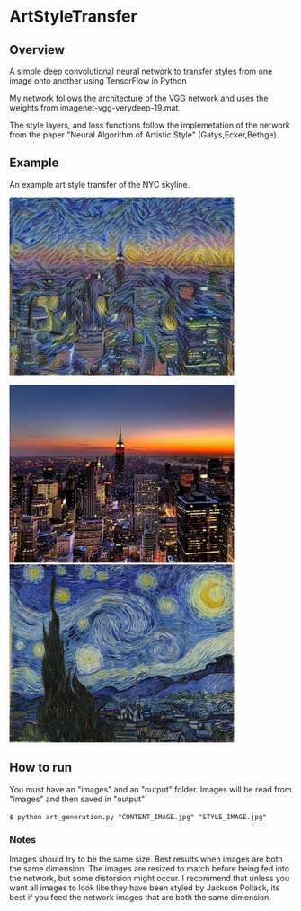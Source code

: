 # ArtStyleTransfer
## Overview 
A simple deep convolutional neural network to transfer styles from one image onto another using TensorFlow in Python

My network follows the architecture of the VGG network and uses the weights from imagenet-vgg-verydeep-19.mat.

The style layers, and loss functions follow the implemetation of the network from the paper "Neural Algorithm of Artistic Style" (Gatys,Ecker,Bethge). 


## Example 
An example art style transfer of the NYC skyline.

![](./output/nycsmallstarrysmall46.jpg)

![](./images/nycsmall.jpg)
![](./images/starrysmall.jpg)


## How to run
You must have an "images" and an "output" folder.
Images will be read from "images" and then saved in "output" 

`$ python art_generation.py "CONTENT_IMAGE.jpg" "STYLE_IMAGE.jpg" `


### Notes
Images should try to be the same size. 
Best results when images are both the same dimension. 
The images are resized to match before being fed into the network, but some distorsion might occur.
I recommend that unless you want all images to look like they have been styled by Jackson Pollack, its best if you feed the network images that are both the same dimension. 







